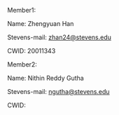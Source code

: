 Member1:

Name: Zhengyuan Han

Stevens-mail: zhan24@stevens.edu

CWID: 20011343

Member2:

Name: Nithin Reddy Gutha

Stevens-mail: ngutha@stevens.edu

CWID: 



